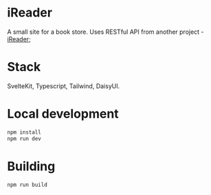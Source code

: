 # iReader

A small site for a book store. Uses RESTful API from another project - [iReader](https://github.com/whatevernumber/ireader-test);

# Stack

SvelteKit, Typescript, Tailwind, DaisyUI.

# Local development
```bash
npm install
npm run dev
```
# Building

```bash
npm run build
```